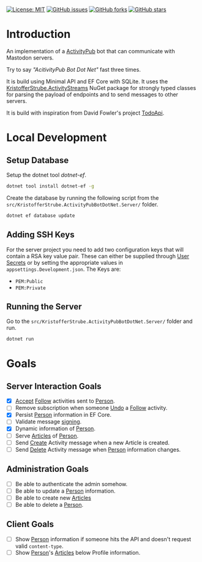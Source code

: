 [![License: MIT](https://img.shields.io/badge/License-MIT-yellow.svg)](/LICENSE.md)
[![GitHub issues](https://img.shields.io/github/issues/KristofferStrube/ActivityPubBotDotNet)](https://github.com/KristofferStrube/ActivityPubBotDotNet/issues)
[![GitHub forks](https://img.shields.io/github/forks/KristofferStrube/ActivityPubBotDotNet)](https://github.com/KristofferStrube/ActivityPubBotDotNet/network/members)
[![GitHub stars](https://img.shields.io/github/stars/KristofferStrube/ActivityPubBotDotNet)](https://github.com/KristofferStrube/ActivityPubBotDotNet/stargazers)

# Introduction
An implementation of a [ActivityPub](https://www.w3.org/TR/activitypub/) bot that can communicate with Mastodon servers.

Try to say *"AcitivityPub Bot Dot Net"* fast three times.

It is build using Minimal API and EF Core with SQLite. It uses the [KristofferStrube.ActivityStreams](https://www.nuget.org/packages/KristofferStrube.ActivityStreams) NuGet package for strongly typed classes for parsing the payload of endpoints and to send messages to other servers.

It is build with inspiration from David Fowler's project [TodoApi](https://github.com/davidfowl/TodoApi).

# Local Development
## Setup Database
Setup the dotnet tool *dotnet-ef*.
```bash
dotnet tool install dotnet-ef -g
```
Create the database by running the following script from the `src/KristofferStrube.ActivityPubBotDotNet.Server/` folder.
```bash
dotnet ef database update
```
## Adding SSH Keys
For the server project you need to add two configuration keys that will contain a RSA key value pair.
These can either be supplied through [User Secrets](https://blog.elmah.io/asp-net-core-not-that-secret-user-secrets-explained/) or by setting the appropriate values in `appsettings.Development.json`. The Keys are:
- `PEM:Public`
- `PEM:Private`
## Running the Server
Go to the `src/KristofferStrube.ActivityPubBotDotNet.Server/` folder and run.
```bash
dotnet run
```

# Goals
## Server Interaction Goals
- [x] [Accept](https://www.w3.org/TR/activitystreams-vocabulary/#dfn-accept) [Follow](https://www.w3.org/TR/activitystreams-vocabulary/#dfn-follow) activities sent to [Person](https://www.w3.org/TR/activitystreams-vocabulary/#dfn-person).
- [ ] Remove subscription when someone [Undo](https://www.w3.org/TR/activitystreams-vocabulary/#dfn-undo) a [Follow](https://www.w3.org/TR/activitystreams-vocabulary/#dfn-follow) activity.
- [x] Persist [Person](https://www.w3.org/TR/activitystreams-vocabulary/#dfn-person) information in EF Core.
- [ ] Validate message [signing](https://blog.joinmastodon.org/2018/07/how-to-make-friends-and-verify-requests/).
- [x] Dynamic information of [Person](https://www.w3.org/TR/activitystreams-vocabulary/#dfn-person).
- [ ] Serve [Articles](https://www.w3.org/TR/activitystreams-vocabulary/#dfn-article) of [Person](https://www.w3.org/TR/activitystreams-vocabulary/#dfn-person).
- [ ] Send [Create](https://www.w3.org/TR/activitystreams-vocabulary/#dfn-create) Activity message when a new Article is created.
- [ ] Send [Delete](https://www.w3.org/TR/activitystreams-vocabulary/#dfn-delete) Activity message when [Person](https://www.w3.org/TR/activitystreams-vocabulary/#dfn-person) information changes.
## Administration Goals
- [ ] Be able to authenticate the admin somehow.
- [ ] Be able to update a [Person](https://www.w3.org/TR/activitystreams-vocabulary/#dfn-person) information.
- [ ] Be able to create new [Articles](https://www.w3.org/TR/activitystreams-vocabulary/#dfn-article)
- [ ] Be able to delete a [Person](https://www.w3.org/TR/activitystreams-vocabulary/#dfn-person).
## Client Goals
- [ ] Show [Person](https://www.w3.org/TR/activitystreams-vocabulary/#dfn-person) information if someone hits the API and doesn't request valid `content-type`.
- [ ] Show [Person](https://www.w3.org/TR/activitystreams-vocabulary/#dfn-person)'s [Articles](https://www.w3.org/TR/activitystreams-vocabulary/#dfn-article) below Profile information.